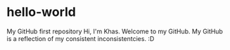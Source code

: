 # hello-world
My GitHub first repository
Hi, I'm Khas. Welcome to my GitHub. My GitHub is
a reflection of my consistent inconsistentcies.
:D
